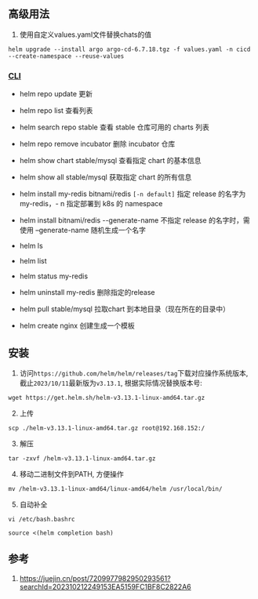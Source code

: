 ## 高级用法

1. 使用自定义values.yaml文件替换chats的值

```shell
helm upgrade --install argo argo-cd-6.7.18.tgz -f values.yaml -n cicd --create-namespace --reuse-values
```

### [CLI](https://helm.sh/docs/helm/helm_install/)

- helm repo update 更新
- helm repo list 查看列表
- helm search repo stable 查看 stable 仓库可用的 charts 列表
- helm repo remove incubator 删除 incubator 仓库
- helm show chart stable/mysql 查看指定 chart 的基本信息
- helm show all stable/mysql 获取指定 chart 的所有信息
- helm install my-redis bitnami/redis ``[-n default]`` 指定 release 的名字为 my-redis，- n 指定部署到 k8s 的 namespace

- helm install bitnami/redis --generate-name 不指定 release 的名字时，需使用 –generate-name 随机生成一个名字
- helm ls
- helm list
- helm status my-redis
- helm uninstall my-redis 删除指定的release
- helm pull stable/mysql 拉取chart 到本地目录（现在所在的目录中）
- helm create nginx 创建生成一个模板

## 安装

1. 访问`https://github.com/helm/helm/releases/tag`下载对应操作系统版本, 截止`2023/10/11`最新版为`v3.13.1`,
   根据实际情况替换版本号:

```shell
wget https://get.helm.sh/helm-v3.13.1-linux-amd64.tar.gz
```

2. 上传

```shell
scp ./helm-v3.13.1-linux-amd64.tar.gz root@192.168.152:/
```

3. 解压

```shell
tar -zxvf /helm-v3.13.1-linux-amd64.tar.gz 
```

4. 移动二进制文件到PATH, 方便操作

```shell
mv /helm-v3.13.1-linux-amd64/linux-amd64/helm /usr/local/bin/
```

5. 自动补全

```shell
vi /etc/bash.bashrc

source <(helm completion bash)
```

## 参考

1. https://juejin.cn/post/7209977982950293561?searchId=202310212249153EA5159FC1BF8C2822A6
